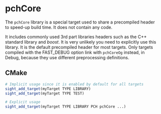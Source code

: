 # pchCore

The `pchCore` library is a special target used to share a precompiled header to speed-up build time. It does not contain any code.

It includes commonly used 3rd part libraries headers such as the C++ standard library and *boost*. It is very unlikely you need to explicitly use this library. It is the default precompiled header for most targets. 
Only targets compiled with the FAST_DEBUG option link with `pchCoreOg` instead, in Debug, because they use different preprocessing definitions.

## CMake

```cmake
# Implicit usage since it is enabled by default for all targets
sight_add_target(myTarget TYPE LIBRARY)
sight_add_target(myTarget TYPE TEST)

# Explicit usage
sight_add_target(myTarget TYPE LIBRARY PCH pchCore ...)
```
